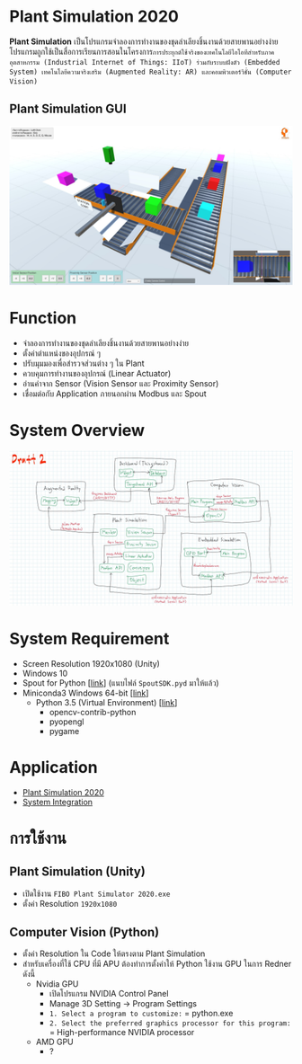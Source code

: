 # Plant Simulation 2020
**Plant Simulation** เป็นโปรแกรมจำลองการทำงานของชุดลำเลียงชิ้นงานด้วยสายพานอย่างง่าย โปรแกรมถูกใช้เป็นสื่อการเรียนการสอนในโครงการ`การประยุกต์ใช้จริงของเทคโนโลยีไอโอทีสำหรับภาคอุตสาหกรรม (Industrial Internet of Things: IIoT) ร่วมกับระบบฝังตัว (Embedded System) เทคโนโลยีความจริงเสริม (Augmented Reality: AR) และคอมพิวเตอร์วิชั่น (Computer Vision)`

## Plant Simulation GUI
![Plant Simulation GUI](Doc/Plant%20Simulation%20Example%20-%202020-06-04%20A%20.jpg)

# Function
- จำลองการทำงานของชุดลำเลียงชิ้นงานด้วยสายพานอย่างง่าย
- ตั้งค่าตำแหน่งของอุปกรณ์ ๆ
- ปรับมุมมองเพื่อสำรวจส่วนต่าง ๆ ใน Plant
- ควบคุมการทำงานของอุปกรณ์ (Linear Actuator)
- อ่านค่าจาก Sensor (Vision Sensor และ Proximity Sensor)
- เชื่อมต่อกับ Application ภายนอกผ่าน Modbus และ Spout

# System Overview
![System Overview](Doc/System%20Overview%20-%202020-05-14%20A.jpg)

# System Requirement
- Screen Resolution 1920x1080 (Unity)
- Windows 10
- Spout for Python [[link](https://github.com/spiraltechnica/Spout-for-Python)] (แนบไฟล์ `SpoutSDK.pyd` มาให้แล้ว)
- Miniconda3 Windows 64-bit [[link](https://docs.conda.io/en/latest/miniconda.html)]
  - Python 3.5 (Virtual Environment) [[link](https://docs.conda.io/projects/conda/en/latest/user-guide/tasks/manage-environments.html)]
    - opencv-contrib-python
    - pyopengl
    - pygame

# Application
- [Plant Simulation 2020](Application)
- [System Integration](https://github.com/Cluster-APX/IIoT-System-Integration)

# การใช้งาน
## Plant Simulation (Unity)
- เปิดใช้งาน `FIBO Plant Simulator 2020.exe`
- ตั้งค่า Resolution `1920x1080`

## Computer Vision (Python)
- ตั้งค่า Resolution ใน Code ให้ตรงตาม Plant Simulation
- สำหรับเครื่องที่ใช้ CPU ที่มี APU ต้องทำการตั้งค่าให้ Python ใช้งาน GPU ในการ Redner ดังนี้
  - Nvidia GPU
    - เปิดโปรแกรม NVIDIA Control Panel
    - Manage 3D Setting -> Program Settings
    - `1. Select a program to customize:` = python.exe
    - `2. Select the preferred graphics processor for this program:` = High-performance NVIDIA processor
  - AMD GPU
    - ?
